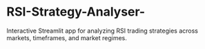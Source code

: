 # RSI-Strategy-Analyser-
Interactive Streamlit app for analyzing RSI trading strategies across markets, timeframes, and market regimes.
